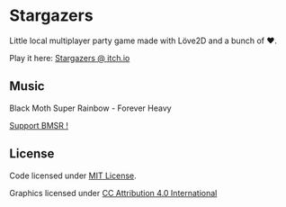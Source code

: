 # Stargazers

Little local multiplayer party game made with Löve2D and a bunch of :heart:.

Play it here: [Stargazers @ itch.io](http://neko250.itch.io/stargazers)

## Music

Black Moth Super Rainbow - Forever Heavy

[Support BMSR !](http://blackmothsuperrainbow.bandcamp.com/music)

## License

Code licensed under [MIT License](http://opensource.org/licenses/MIT).

Graphics licensed under [CC Attribution 4.0 International](http://creativecommons.org/licenses/by/4.0/)
